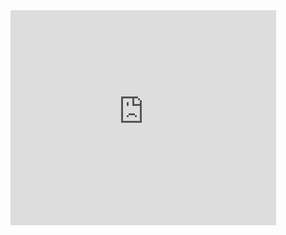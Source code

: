 <iframe width="425" height="344" src="https://www.youtube.com/watch?v=fNGwzURlKus" title="Conversation with Atalia" frameborder="0" allow="accelerometer; autoplay; clipboard-write; gyroscope; picture-in-picture" allowfullscreen></iframe>
